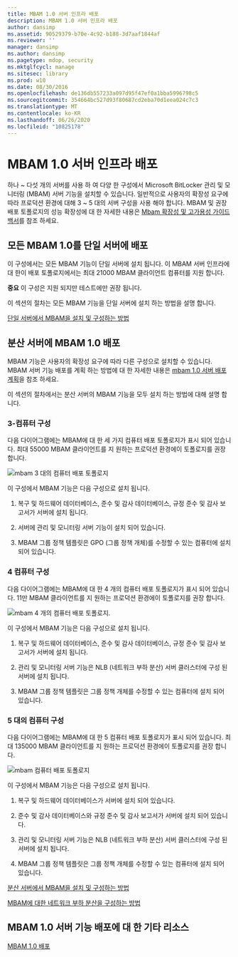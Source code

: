 ```yaml
---
title: MBAM 1.0 서버 인프라 배포
description: MBAM 1.0 서버 인프라 배포
author: dansimp
ms.assetid: 90529379-b70e-4c92-b188-3d7aaf1844af
ms.reviewer: ''
manager: dansimp
ms.author: dansimp
ms.pagetype: mdop, security
ms.mktglfcycl: manage
ms.sitesec: library
ms.prod: w10
ms.date: 08/30/2016
ms.openlocfilehash: de136db557233a097d95f47ef0a1bba5996798c5
ms.sourcegitcommit: 354664bc527d93f80687cd2eba70d1eea024c7c3
ms.translationtype: MT
ms.contentlocale: ko-KR
ms.lasthandoff: 06/26/2020
ms.locfileid: "10825178"
---
```

# MBAM 1.0 서버 인프라 배포


하나 ~ 다섯 개의 서버를 사용 하 여 다양 한 구성에서 Microsoft BitLocker 관리 및 모니터링 (MBAM) 서버 기능을 설치할 수 있습니다. 일반적으로 사용자의 확장성 요구에 따라 프로덕션 환경에 대해 3 ~ 5 대의 서버 구성을 사용 해야 합니다. MBAM 및 권장 배포 토폴로지의 성능 확장성에 대 한 자세한 내용은 [Mbam 확장성 및 고가용성 가이드 백서](https://go.microsoft.com/fwlink/p/?LinkId=258314)를 참조 하세요.

## 모든 MBAM 1.0를 단일 서버에 배포


이 구성에서는 모든 MBAM 기능이 단일 서버에 설치 됩니다. 이 MBAM 서버 인프라에 대 한이 배포 토폴로지에서는 최대 21000 MBAM 클라이언트 컴퓨터를 지원 합니다.

**중요**  이 구성은 지원 되지만 테스트에만 권장 됩니다.

 

이 섹션의 절차는 모든 MBAM 기능을 단일 서버에 설치 하는 방법을 설명 합니다.

[단일 서버에서 MBAM을 설치 및 구성하는 방법](how-to-install-and-configure-mbam-on-a-single-server-mbam-1.md)

## 분산 서버에 MBAM 1.0 배포


MBAM 기능은 사용자의 확장성 요구에 따라 다른 구성으로 설치할 수 있습니다. MBAM 서버 기능 배포를 계획 하는 방법에 대 한 자세한 내용은 [mbam 1.0 서버 배포 계획](planning-for-mbam-10-server-deployment.md)을 참조 하세요.

이 섹션의 절차에서는 분산 서버의 MBAM 기능을 모두 설치 하는 방법에 대해 설명 합니다.

### 3-컴퓨터 구성

다음 다이어그램에는 MBAM에 대 한 세 가지 컴퓨터 배포 토폴로지가 표시 되어 있습니다. 최대 55000 MBAM 클라이언트를 지 원하는 프로덕션 환경에이 토폴로지를 권장 합니다.

![mbam 3 대의 컴퓨터 배포 토폴로지](images/mbam-3-server.jpg)

이 구성에서 MBAM 기능은 다음 구성으로 설치 됩니다.

1.  복구 및 하드웨어 데이터베이스, 준수 및 감사 데이터베이스, 규정 준수 및 감사 보고서가 서버에 설치 됩니다.

2.  서버에 관리 및 모니터링 서버 기능이 설치 되어 있습니다.

3.  MBAM 그룹 정책 템플릿은 GPO (그룹 정책 개체)를 수정할 수 있는 컴퓨터에 설치 되어 있습니다.

### 4 컴퓨터 구성

다음 다이어그램에는 MBAM에 대 한 4 개의 컴퓨터 배포 토폴로지가 표시 되어 있습니다. 11만 MBAM 클라이언트를 지 원하는 프로덕션 환경에이 토폴로지를 권장 합니다.

![mbam 4 개의 컴퓨터 배포 토폴로지.](images/mbam-4-computer.jpg)

이 구성에서 MBAM 기능은 다음 구성으로 설치 됩니다.

1.  복구 및 하드웨어 데이터베이스, 준수 및 감사 데이터베이스, 규정 준수 및 감사 보고서가 서버에 설치 됩니다.

2.  관리 및 모니터링 서버 기능은 NLB (네트워크 부하 분산) 서버 클러스터에 구성 된 서버에 설치 됩니다.

3.  MBAM 그룹 정책 템플릿은 그룹 정책 개체를 수정할 수 있는 컴퓨터에 설치 되어 있습니다.

### 5 대의 컴퓨터 구성

다음 다이어그램에는 MBAM에 대 한 5 컴퓨터 배포 토폴로지가 표시 되어 있습니다. 최대 135000 MBAM 클라이언트를 지 원하는 프로덕션 환경에이 토폴로지를 권장 합니다.

![mbam 컴퓨터 배포 토폴로지](images/mbam-5-computer.jpg)

이 구성에서 MBAM 기능은 다음 구성으로 설치 됩니다.

1.  복구 및 하드웨어 데이터베이스가 서버에 설치 되어 있습니다.

2.  준수 및 감사 데이터베이스와 규정 준수 및 감사 보고서가 서버에 설치 되어 있습니다.

3.  관리 및 모니터링 서버 기능은 NLB (네트워크 부하 분산) 서버 클러스터에 구성 된 서버에 설치 됩니다.

4.  MBAM 그룹 정책 템플릿은 그룹 정책 개체를 수정할 수 있는 컴퓨터에 설치 되어 있습니다.

[분산 서버에서 MBAM을 설치 및 구성하는 방법](how-to-install-and-configure-mbam-on-distributed-servers-mbam-1.md)

[MBAM에 대한 네트워크 부하 분산을 구성하는 방법](how-to-configure-network-load-balancing-for-mbam.md)

## MBAM 1.0 서버 기능 배포에 대 한 기타 리소스


[MBAM 1.0 배포](deploying-mbam-10.md)

 

 





